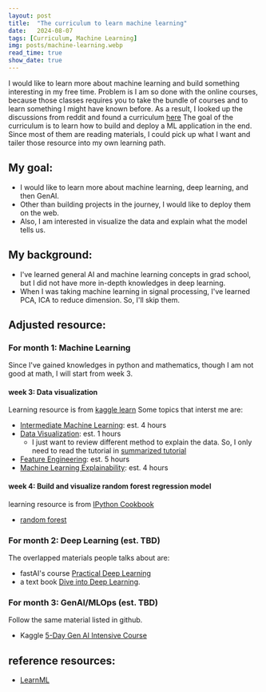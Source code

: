 ```yaml
---
layout: post
title:  "The curriculum to learn machine learning"
date:   2024-08-07
tags: [Curriculum, Machine Learning]
img: posts/machine-learning.webp
read_time: true
show_date: true
---
```


I would like to learn more about machine learning and build something interesting in my free time.
Problem is I am so done with the online courses, because those classes requires you to take the bundle of courses and to learn something I might have known before.
As a result, I looked up the discussions from reddit and found a curriculum [here](https://github.com/llSourcell/LearnML)
The goal of the curriculum is to learn how to build and deploy a ML application in the end.
Since most of them are reading materials, I could pick up what I want and tailer those resource into my own learning path.

## My goal:
- I would like to learn more about machine learning, deep learning, and then GenAI.
- Other than building projects in the journey, I would like to deploy them on the web.
- Also, I am interested in visualize the data and explain what the model tells us.

## My background:
- I've learned general AI and machine learning concepts in grad school, but I did not have more in-depth knowledges in deep learning.
- When I was taking machine learning in signal processing, I've learned PCA, ICA to reduce dimension. So, I'll skip them.

## Adjusted resource:

### For month 1: Machine Learning
Since I've gained knowledges in python and mathematics, though I am not good at math, I will start from week 3.
#### week 3: Data visualization
Learning resource is from [kaggle learn](https://www.kaggle.com/learn)
Some topics that interst me are:
- [Intermediate Machine Learning](https://www.kaggle.com/learn/intermediate-machine-learning/course): est. 4 hours
- [Data Visualization](https://www.kaggle.com/learn/data-visualization): est. 1 hours
    - I just want to review different method to explain the data. So, I only need to read the tutorial in [summarized tutorial](https://www.kaggle.com/code/alexisbcook/choosing-plot-types-and-custom-styles)
- [Feature Engineering](https://www.kaggle.com/learn/feature-engineering): est. 5 hours
- [Machine Learning Explainability](https://www.kaggle.com/learn/machine-learning-explainability): est. 4 hours

#### week 4: Build and visualize random forest regression model
learning resource is from [IPython Cookbook](https://github.com/ipython-books/cookbook-2nd)
- [random forest](https://github.com/ipython-books/cookbook-2nd/blob/master/chapter08_ml/06_random_forest.md)

### For month 2: Deep Learning (est. TBD)
The overlapped materials people talks about are:
- fastAI's course [Practical Deep Learning](https://course.fast.ai/Lessons/lesson1.html)
- a text book [Dive into Deep Learning](https://d2l.ai/).


### For month 3: GenAI/MLOps (est. TBD)
Follow the same material listed in github.
* Kaggle [5-Day Gen AI Intensive Course](https://www.kaggle.com/learn-guide/5-day-genai)

## reference resources:
* [LearnML](https://github.com/llSourcell/LearnML)
